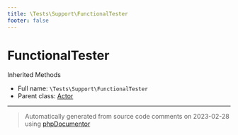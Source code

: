 ```yaml
---
title: \Tests\Support\FunctionalTester
footer: false
---
```


# FunctionalTester

Inherited Methods



* Full name: `\Tests\Support\FunctionalTester`
* Parent class: [Actor](../../../classes.md)





---
> Automatically generated from source code comments on 2023-02-28 using [phpDocumentor](http://www.phpdoc.org/)

